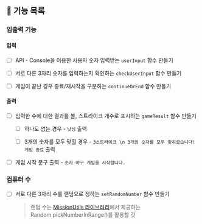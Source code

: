 ## 📌 기능 목록

### 입출력 기능

#### 입력

- [ ] API - Console을 이용한 사용자 숫자 입력받는 `userInput` 함수 만들기

- [ ] 서로 다른 3자리 숫자를 입력하는지 확인하는 `checkUserInput` 함수 만들기

- [ ] 게임이 끝난 경우 종료/재시작을 구분하는 `continueOrEnd` 함수 만들기

#### 출력

- [ ] 입력한 수에 대한 결과를 볼, 스트라이크 개수로 표시하는 `gameResult` 함수 만들기

  - [ ] 하나도 없는 경우 - `낫싱` 출력

  - [ ] 3개의 숫자를 모두 맞힐 경우 - `3스트라이크 \n 3개의 숫자를 모두 맞히셨습니다! 게임 종료` 출력

- [ ] 게임 시작 문구 출력 - `숫자 야구 게임을 시작합니다.`

### 컴퓨터 수

- [ ] 서로 다른 3자리 수를 랜덤으로 정하는 `setRandomNumber` 함수 만들기

  > 랜덤 수는 [MissionUtils 라이브러리](https://github.com/woowacourse-projects/javascript-mission-utils#mission-utils)에서 제공하는 Random.pickNumberInRange()를 활용할 것
